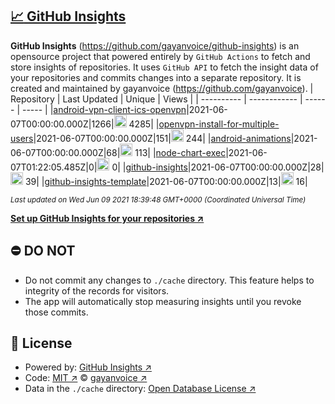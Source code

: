 ## [:chart_with_upwards_trend: GitHub Insights](https://github.com/gayanvoice/github-insights)
**GitHub Insights** (https://github.com/gayanvoice/github-insights) is an opensource project that powered entirely by  `GitHub Actions` to fetch and store insights of repositories.
It uses `GitHub API` to fetch the insight data of your repositories and commits changes into a separate repository. It is created and maintained by gayanvoice (https://github.com/gayanvoice).
| Repository | Last Updated | Unique | Views |
 | ---------- | ------------ | ------ | ----- |
|[android-vpn-client-ics-openvpn](https://github.com/gayanvoice/insights/tree/master/readme/207237845/week.md)|2021-06-07T00:00:00.000Z|1266|<img alt="Response time graph" src="https://github.com/gayanvoice/insights/raw/master/graph/207237845/small/week.png" height="20"> 4285|
|[openvpn-install-for-multiple-users](https://github.com/gayanvoice/insights/tree/master/readme/208378302/week.md)|2021-06-07T00:00:00.000Z|151|<img alt="Response time graph" src="https://github.com/gayanvoice/insights/raw/master/graph/208378302/small/week.png" height="20"> 244|
|[android-animations](https://github.com/gayanvoice/insights/tree/master/readme/209241190/week.md)|2021-06-07T00:00:00.000Z|68|<img alt="Response time graph" src="https://github.com/gayanvoice/insights/raw/master/graph/209241190/small/week.png" height="20"> 113|
|[node-chart-exec](https://github.com/gayanvoice/insights/tree/master/readme/370678191/week.md)|2021-06-07T01:22:05.485Z|0|<img alt="Response time graph" src="https://github.com/gayanvoice/insights/raw/master/graph/370678191/small/week.png" height="20"> 0|
|[github-insights](https://github.com/gayanvoice/insights/tree/master/readme/372371373/week.md)|2021-06-07T00:00:00.000Z|28|<img alt="Response time graph" src="https://github.com/gayanvoice/insights/raw/master/graph/372371373/small/week.png" height="20"> 39|
|[github-insights-template](https://github.com/gayanvoice/insights/tree/master/readme/372372861/week.md)|2021-06-07T00:00:00.000Z|13|<img alt="Response time graph" src="https://github.com/gayanvoice/insights/raw/master/graph/372372861/small/week.png" height="20"> 16|

<small><i>Last updated on Wed Jun 09 2021 18:39:48 GMT+0000 (Coordinated Universal Time)</i></small>

[**Set up GitHub Insights for your repositories ↗️**](https://github.com/gayanvoice/github-insights)
## ⛔ DO NOT
- Do not commit any changes to `./cache` directory. This feature helps to integrity of the records for visitors.
- The app will automatically stop measuring insights until you revoke those commits.
## 📄 License
- Powered by: [GitHub Insights ↗️](https://github.com/gayanvoice/github-insights)
- Code: [MIT ↗️](./LICENSE) © [gayanvoice ↗️](https://github.com/gayanvoice)
- Data in the `./cache` directory: [Open Database License ↗️](https://opendatacommons.org/licenses/odbl/1-0/)